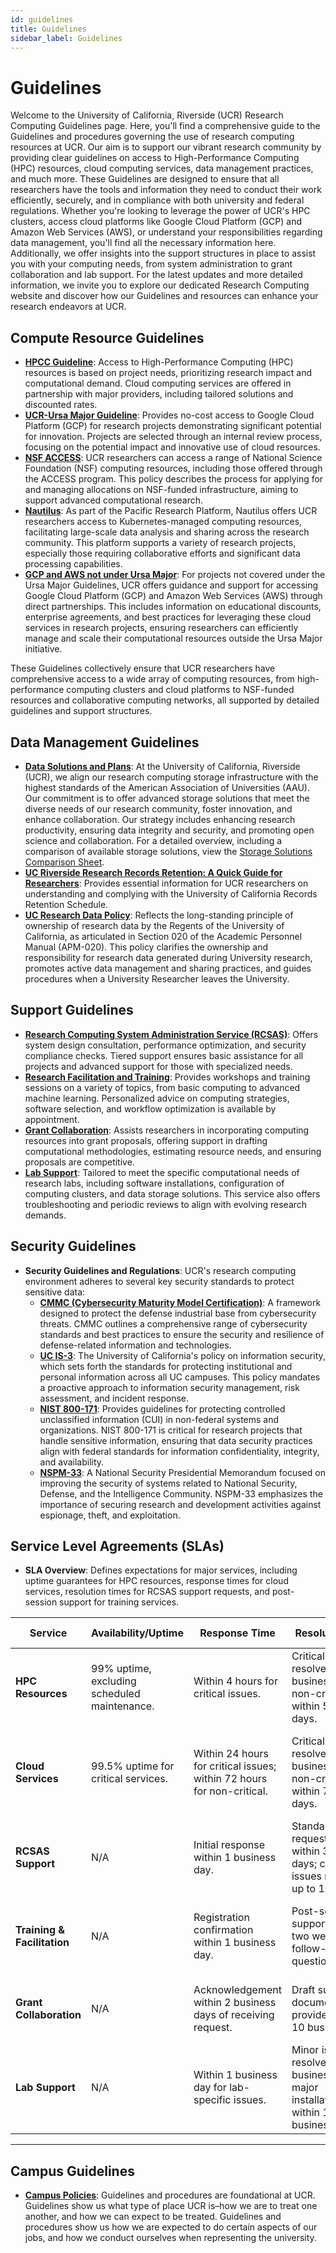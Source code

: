```yaml
---
id: guidelines
title: Guidelines
sidebar_label: Guidelines
---
```


# Guidelines

Welcome to the University of California, Riverside (UCR) Research Computing Guidelines page. Here, you'll find a comprehensive guide to the Guidelines and procedures governing the use of research computing resources at UCR. Our aim is to support our vibrant research community by providing clear guidelines on access to High-Performance Computing (HPC) resources, cloud computing services, data management practices, and much more. These Guidelines are designed to ensure that all researchers have the tools and information they need to conduct their work efficiently, securely, and in compliance with both university and federal regulations. Whether you're looking to leverage the power of UCR's HPC clusters, access cloud platforms like Google Cloud Platform (GCP) and Amazon Web Services (AWS), or understand your responsibilities regarding data management, you'll find all the necessary information here. Additionally, we offer insights into the support structures in place to assist you with your computing needs, from system administration to grant collaboration and lab support. For the latest updates and more detailed information, we invite you to explore our dedicated Research Computing website and discover how our Guidelines and resources can enhance your research endeavors at UCR.

## Compute Resource Guidelines

- [**HPCC Guideline**](https://hpcc.ucr.edu/about/overview/introduction/): Access to High-Performance Computing (HPC) resources is based on project needs, prioritizing research impact and computational demand. Cloud computing services are offered in partnership with major providers, including tailored solutions and discounted rates.
- [**UCR-Ursa Major Guideline**](../Knowledge_Base/Ursa_Major_Policy.md): Provides no-cost access to Google Cloud Platform (GCP) for research projects demonstrating significant potential for innovation. Projects are selected through an internal review process, focusing on the potential impact and innovative use of cloud resources.
- [**NSF ACCESS**](https://allocations.access-ci.org/allocations-policy): UCR researchers can access a range of National Science Foundation (NSF) computing resources, including those offered through the ACCESS program. This policy describes the process for applying for and managing allocations on NSF-funded infrastructure, aiming to support advanced computational research.
- [**Nautilus**](https://docs.nationalresearchplatform.org/): As part of the Pacific Research Platform, Nautilus offers UCR researchers access to Kubernetes-managed computing resources, facilitating large-scale data analysis and sharing across the research community. This platform supports a variety of research projects, especially those requiring collaborative efforts and significant data processing capabilities.
- [**GCP and AWS not under Ursa Major**](./gcp_aws_edp.md): For projects not covered under the Ursa Major Guidelines, UCR offers guidance and support for accessing Google Cloud Platform (GCP) and Amazon Web Services (AWS) through direct partnerships. This includes information on educational discounts, enterprise agreements, and best practices for leveraging these cloud services in research projects, ensuring researchers can efficiently manage and scale their computational resources outside the Ursa Major initiative.

These Guidelines collectively ensure that UCR researchers have comprehensive access to a wide array of computing resources, from high-performance computing clusters and cloud platforms to NSF-funded resources and collaborative computing networks, all supported by detailed guidelines and support structures.

## Data Management Guidelines

- [**Data Solutions and Plans**](./storage-overview.md#storage-overview): At the University of California, Riverside (UCR), we align our research computing storage infrastructure with the highest standards of the American Association of Universities (AAU). Our commitment is to offer advanced storage solutions that meet the diverse needs of our research community, foster innovation, and enhance collaboration. Our strategy includes enhancing research productivity, ensuring data integrity and security, and promoting open science and collaboration. For a detailed overview, including a comparison of available storage solutions, view the [Storage Solutions Comparison Sheet](https://ucr-research-computing.github.io/pages/storage-overview.html#storage-overview).
- [**UC Riverside Research Records Retention: A Quick Guide for Researchers**](./ucr_research_records_retention_guide.md): Provides essential information for UCR researchers on understanding and complying with the University of California Records Retention Schedule.
- **[UC Research Data Policy](https://policy.ucop.edu/doc/2500700/ResearchData)**: Reflects the long-standing principle of ownership of research data by the Regents of the University of California, as articulated in Section 020 of the Academic Personnel Manual (APM-020). This policy clarifies the ownership and responsibility for research data generated during University research, promotes active data management and sharing practices, and guides procedures when a University Researcher leaves the University.

## Support Guidelines

- [**Research Computing System Administration Service (RCSAS)**](./research_infrastructure_support.md): Offers system design consultation, performance optimization, and security compliance checks. Tiered support ensures basic assistance for all projects and advanced support for those with specialized needs.
- [**Research Facilitation and Training**](./research_facilitation.md): Provides workshops and training sessions on a variety of topics, from basic computing to advanced machine learning. Personalized advice on computing strategies, software selection, and workflow optimization is available by appointment.
- [**Grant Collaboration**](./grant_colab.md): Assists researchers in incorporating computing resources into grant proposals, offering support in drafting computational methodologies, estimating resource needs, and ensuring proposals are competitive.
- [**Lab Support**](./lab-support.md): Tailored to meet the specific computational needs of research labs, including software installations, configuration of computing clusters, and data storage solutions. This service also offers troubleshooting and periodic reviews to align with evolving research demands.

## Security Guidelines

- **Security Guidelines and Regulations**: UCR's research computing environment adheres to several key security standards to protect sensitive data:
    - **[CMMC (Cybersecurity Maturity Model Certification)](https://dodcio.defense.gov/CMMC/Model/)**: A framework designed to protect the defense industrial base from cybersecurity threats. CMMC outlines a comprehensive range of cybersecurity standards and best practices to ensure the security and resilience of defense-related information and technologies.
    - **[UC IS-3](http://policy.ucop.edu/doc/7000543/BFB-IS-3)**: The University of California's policy on information security, which sets forth the standards for protecting institutional and personal information across all UC campuses. This policy mandates a proactive approach to information security management, risk assessment, and incident response.
    - **[NIST 800-171](https://www.nist.gov/blogs/manufacturing-innovation-blog/what-nist-sp-800-171-and-who-needs-follow-it-0)**: Provides guidelines for protecting controlled unclassified information (CUI) in non-federal systems and organizations. NIST 800-171 is critical for research projects that handle sensitive information, ensuring that data security practices align with federal standards for information confidentiality, integrity, and availability.
    - **[NSPM-33](https://trumpwhitehouse.archives.gov/presidential-actions/presidential-memorandum-united-states-government-supported-research-development-national-security-policy/)**: A National Security Presidential Memorandum focused on improving the security of systems related to National Security, Defense, and the Intelligence Community. NSPM-33 emphasizes the importance of securing research and development activities against espionage, theft, and exploitation.


## Service Level Agreements (SLAs)

- **SLA Overview**: Defines expectations for major services, including uptime guarantees for HPC resources, response times for cloud services, resolution times for RCSAS support requests, and post-session support for training services.


| Service                 | Availability/Uptime       | Response Time          | Resolution Time        | Additional Support                          |
|-------------------------|---------------------------|------------------------|------------------------|---------------------------------------------|
| **HPC Resources**       | 99% uptime, excluding scheduled maintenance. | Within 4 hours for critical issues. | Critical issues resolved within 1 business day; non-critical within 5 business days. | Scheduled consultation for optimization every 6 months. |
| **Cloud Services**      | 99.5% uptime for critical services. | Within 24 hours for critical issues; within 72 hours for non-critical. | Critical issues resolved within 2 business days; non-critical within 7 business days. | Access to cloud management tools and best practices workshops. |
| **RCSAS Support**       | N/A | Initial response within 1 business day. | Standard requests resolved within 3 business days; complex issues may take up to 10. | Ongoing system performance monitoring and alerts. |
| **Training & Facilitation** | N/A | Registration confirmation within 1 business day. | Post-session support for up to two weeks for follow-up questions. | Access to recorded sessions and materials post-workshop. |
| **Grant Collaboration** | N/A | Acknowledgement within 2 business days of receiving request. | Draft support documents provided within 10 business days. | Assistance in identifying potential funding opportunities. |
| **Lab Support**         | N/A | Within 1 business day for lab-specific issues. | Minor issues resolved within 3 business days; major installations/setup within 15 business days. | Periodic review of lab computing needs every 12 months. |

---

## Campus Guidelines

- **[Campus Policies](https://compliance.ucr.edu/policies)**: Guidelines and procedures are foundational at UCR.  Guidelines show us what type of place UCR is–how we are to treat one another, and how we can expect to be treated.  Guidelines and procedures show us how we are expected to do certain aspects of our jobs, and how we conduct ourselves when representing the university.


